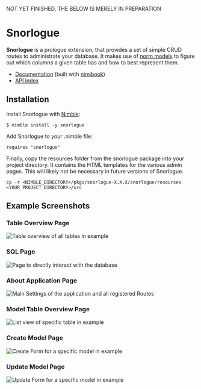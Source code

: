 NOT YET FINISHED, THE BELOW IS MERELY IN PREPARATION
# Snorlogue 
**Snorlogue** is a prologue extension, that provides a set of simple CRUD routes to administrate your database.
It makes use of [norm models](https://github.com/moigagoo/norm) to figure out which columns a given table has and how to best represent them.

- [Documentation](https://philippmdoerner.github.io/Snorlogue/bookCompiled/) (built with [nimibook](https://github.com/pietroppeter/nimibook))
- [API index](https://philippmdoerner.github.io/Snorlogue/)

## Installation
Install Snorlogue with [Nimble](https://github.com/nim-lang/nimble):

    $ nimble install -y snorlogue

Add Snorlogue to your .nimble file:

    requires "snorlogue"

Finally, copy the resources folder from the snorlogue package into your project directory. It contains the HTML templates for the various admin pages. This will likely not be necessary in future versions of Snorlogue.
    
    cp -r <NIMBLE_DIRECTORY>/pkgs/snorlogue-X.X.X/snorlogue/resources <YOUR_PROJECT_DIRECTORY>/src

## Example Screenshots
### Table Overview Page
![Table overview of all tables in example](https://i.imgur.com/YiEumKz.png "Table overview of all tables in example")

### SQL Page
![Page to directly interact with the database](https://i.imgur.com/ImWfufp.png "Page to directly interact with the database")

### About Application Page
![Main Settings of the application and all registered Routes](https://i.imgur.com/IeOPZwW.png "Main Settings of the application and all registered Routes")


### Model Table Overview Page
![List view of specific table in example](https://i.imgur.com/jSIDADh.png "List view of specific table in example")

### Create Model Page
![Create Form for a specific model in example](https://i.imgur.com/ElycVrY.png "Create Form for a specific model in example")

### Update Model Page
![Update Form for a specific model in example](https://i.imgur.com/QffpYHn.png "Update Form for a specific model in example")